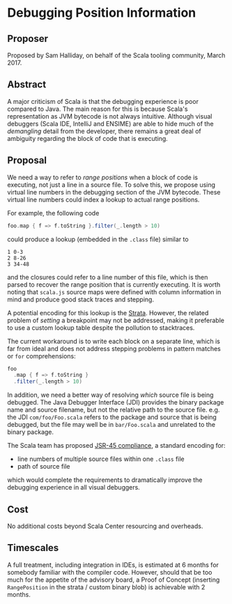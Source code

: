 # Debugging Position Information

## Proposer

Proposed by Sam Halliday, on behalf of the Scala tooling community,
March 2017.

## Abstract

A major criticism of Scala is that the debugging experience is poor
compared to Java. The main reason for this is because Scala's
representation as JVM bytecode is not always intuitive. Although
visual debuggers (Scala IDE, IntelliJ and ENSIME) are able to hide
much of the *demangling* detail from the developer, there remains a
great deal of ambiguity regarding the block of code that is executing.

## Proposal

We need a way to refer to *range positions* when a block of code is
executing, not just a line in a source file. To solve this, we propose
using virtual line numbers in the debugging section of the JVM
bytecode. These virtual line numbers could index a lookup to
actual range positions.

For example, the following code

```scala
foo.map { f => f.toString }.filter(_.length > 10)
```

could produce a lookup (embedded in the `.class` file) similar to

```
1 0-3
2 8-26
3 34-48
```

and the closures could refer to a line number of this file, which is
then parsed to recover the range position that is currently executing.
It is worth noting that `scala.js` source maps were defined with
column information in mind and produce good stack traces and stepping.

A potential encoding for this lookup is the
[Strata](https://docs.oracle.com/javase/7/docs/jdk/api/jpda/jdi/com/sun/jdi/Location.html#strata).
However, the related problem of *setting* a breakpoint may not be
addressed, making it preferable to use a custom lookup table despite
the pollution to stacktraces.

The current workaround is to write each block on a separate line,
which is far from ideal and does not address stepping problems in
pattern matches or `for` comprehensions:

```scala
foo
  .map { f => f.toString }
  .filter(_.length > 10)
```

In addition, we need a better way of resolving *which* source file is
being debugged. The Java Debugger Interface (JDI) provides the binary
package name and source filename, but not the relative path to the
source file. e.g. the JDI `com/foo/Foo.scala` refers to the package
and source that is being debugged, but the file may well be in
`bar/Foo.scala` and unrelated to the binary package.

The Scala team has proposed
[JSR-45 compliance](https://github.com/scala/scala-dev/issues/3), a
standard encoding for:

- line numbers of multiple source files within one `.class` file
- path of source file

which would complete the requirements to dramatically improve the
debugging experience in all visual debuggers.

## Cost

No additional costs beyond Scala Center resourcing and overheads.

## Timescales

A full treatment, including integration in IDEs, is estimated at 6
months for somebody familiar with the compiler code. However, should
that be too much for the appetite of the advisory board, a Proof of
Concept (inserting `RangePosition` in the strata / custom binary blob)
is achievable with 2 months.

